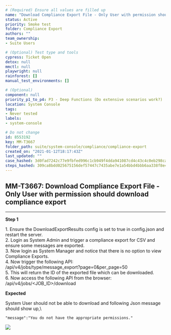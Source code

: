 ```yaml
---
# (Required) Ensure all values are filled up
name: "Download Compliance Export File - Only User with permission should download compliance export"
status: Active
priority: Smoke test
folder: Compliance Export
authors: ""
team_ownership: 
- Suite Users

# (Optional) Test type and tools
cypress: Ticket Open
detox: null
mmctl: null
playwright: null
rainforest: []
manual_test_environments: []

# (Optional)
component: null
priority_p1_to_p4: P3 - Deep Functions (Do extensive scenarios work?)
location: System Console
tags: 
- Never tested
labels: 
- system-console

# Do not change
id: 8553192
key: MM-T3667
folder_path: suite/system-console/compliance/compliance-export
created_on: "2021-01-12T18:17:43Z"
last_updated: ""
case_hashed: 3d0fad7242c77e9fbfed996c1cb949f4dda941087cd4c43c4c0eb298caa013aaea157b5bbc9296790f88463f30c9cb09
steps_hashed: 309ca8bdd025675156def57447c7435abe7e1a54bbd4bbb6aa338f8e410d65953ff1d3c47c427e2254bcdaac5c7933e2
---
```


## MM-T3667: Download Compliance Export File - Only User with permission should download compliance export

---

**Step 1**

1\. Ensure the DownloadExportResults config is set to true in config.json and restart the server. \
2\. Login as System Admin and trigger a compliance export for CSV and ensure some messages are exported. \
3\. Now login as System Manager and notice that there is no option to view Compliance Exports. \
4\. Now trigger the following API:\
/api/v4/jobs/type/message\_export?page=0\&per\_page=50\
5\. This will return the ID of the exported file which can be downloaded. \
6\. Now access the following API from the browser:\
/api/v4/jobs/\<JOB\_ID>/download

**Expected**

System User should not be able to download and following Json message should show up,\\

```
"message":"You do not have the appropriate permissions."
```

![](https://smartbear-tm4j-prod-us-west-2-attachment-rich-text.s3.us-west-2.amazonaws.com/embedded-f3277290f945470c4add5d21ef3dc7ca7b74388fc7152bfb6b99ae58c66a95a8-1610475224466-1610475224465.png)
